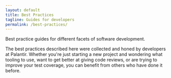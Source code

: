 ```yaml
---
layout: default
title: Best Practices
tagline: Guides for developers
permalink: /best-practices/
---
```


Best practice guides for different facets of software development.

The best practices described here were collected and honed by developers at Palantir.
Whether you're just starting a new project and wondering what tooling to use, want to get better at giving code reviews, or are trying to improve your test coverage, you can benefit from others who have done it before.
